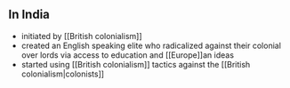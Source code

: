 
## In India
- initiated by [[British colonialism]]
- created an English speaking elite who radicalized against their colonial over lords via access to education and [[Europe]]an ideas
- started using [[British colonialism]] tactics against the [[British colonialism|colonists]]
